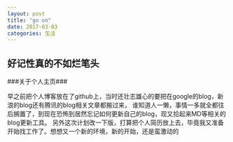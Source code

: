 ```yaml
---
layout: post
title: "go on"
date: 2017-03-03
categories: 生活
---
```


## 好记性真的不如烂笔头 ##

###关于个人主页### 

   早之前把个人博客放在了github上，当时还壮志雄心的要把在google的blog，新浪的blog还有腾讯的blog相关文章都搬过来，
   谁知道人一懒，事情一多就全都往后搁置了，到现在恐怖到居然忘记如何更新自己的blog，现又拾起来MD等相关的blog更新工具。
   另外这次计划改一下版，打算把个人简历放上去，毕竟我又准备开始找工作了。想想又一个新的环境，新的开始，还是蛮激动的